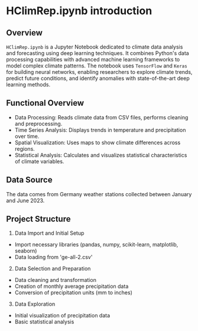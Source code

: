 # HClimRep.ipynb introduction

## Overview
`HClimRep.ipynb` is a Jupyter Notebook dedicated to climate data analysis and forecasting using deep learning techniques. 
It combines Python's data processing capabilities with advanced machine learning frameworks to model complex climate patterns.
The notebook uses `TensorFlow` and `Keras` for building neural networks, enabling researchers to explore climate trends, 
predict future conditions, and identify anomalies with state-of-the-art deep learning methods.

## Functional Overview
- Data Processing: Reads climate data from CSV files, performs cleaning and preprocessing.
- Time Series Analysis: Displays trends in temperature and precipitation over time.
- Spatial Visualization: Uses maps to show climate differences across regions.
- Statistical Analysis: Calculates and visualizes statistical characteristics of climate variables.
  
## Data Source
The data comes from Germany weather stations collected between January and June 2023.

## Project Structure
1. Data Import and Initial Setup
  - Import necessary libraries (pandas, numpy, scikit-learn, matplotlib, seaborn)
  - Data loading from 'ge-all-2.csv'
2. Data Selection and Preparation
  - Data cleaning and transformation
  - Creation of monthly average precipitation data
  - Conversion of precipitation units (mm to inches)
3. Data Exploration
  - Initial visualization of precipitation data
  - Basic statistical analysis
